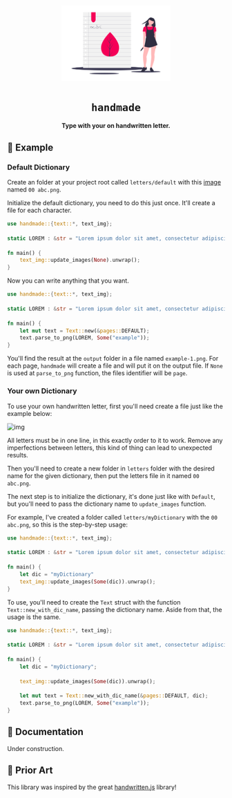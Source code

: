 <div align="center">

  <img width="50%" src="./notes-logo.png" alt="some handmade notes!">

  <h1><code>handmade</code></h1>

  <p>
    <strong>Type with your on handwritten letter.</strong>
  </p>
</div>


## 📓 Example

### Default Dictionary

Create an folder at your project root called `letters/default` with this [image](https://raw.githubusercontent.com/gabrielcarneiro97/handmade/master/letters/default/00%20abc.png) named `00 abc.png`.

Initialize the default dictionary, you need to do this just once. It'll create a file for each character.

```rust
use handmade::{text::*, text_img};

static LOREM : &str = "Lorem ipsum dolor sit amet, consectetur adipiscing elit.";

fn main() {
    text_img::update_images(None).unwrap();
}
```

Now you can write anything that you want.

```rust
use handmade::{text::*, text_img};

static LOREM : &str = "Lorem ipsum dolor sit amet, consectetur adipiscing elit.";

fn main() {
    let mut text = Text::new(&pages::DEFAULT);
    text.parse_to_png(LOREM, Some("example"));
}
```

You'll find the result at the `output` folder in a file named `example-1.png`. For each page, `handmade` will create a file and will put it on the output file. If `None` is used at `parse_to_png` function, the files identifier will be `page`.

### Your own Dictionary

To use your own handwritten letter, first you'll need create a file just like the example below:

![img](https://raw.githubusercontent.com/gabrielcarneiro97/handmade/master/letters/default/00%20abc.png)

All letters must be in one line, in this exactly order to it to work. Remove any imperfections between letters, this kind of thing can lead to unexpected results.

Then you'll need to create a new folder in `letters` folder with the desired name for the given dictionary, then put the letters file in it named `00 abc.png`.

The next step is to initialize the dictionary, it's done just like with `Default`, but you'll need to pass the dictionary name to `update_images` function.

For example, I've created a folder called `letters/myDictionary` with the `00 abc.png`, so this is the step-by-step usage:

```rust
use handmade::{text::*, text_img};

static LOREM : &str = "Lorem ipsum dolor sit amet, consectetur adipiscing elit.";

fn main() {
    let dic = "myDictionary"
    text_img::update_images(Some(dic)).unwrap();
}
```

To use, you'll need to create the `Text` struct with the function `Text::new_with_dic_name`, passing the dictionary name. Aside from that, the usage is the same.

```rust
use handmade::{text::*, text_img};

static LOREM : &str = "Lorem ipsum dolor sit amet, consectetur adipiscing elit.";

fn main() {
    let dic = "myDictionary";

    text_img::update_images(Some(dic)).unwrap();

    let mut text = Text::new_with_dic_name(&pages::DEFAULT, dic);
    text.parse_to_png(LOREM, Some("example"));
}
```

## 📘 Documentation

Under construction.

## 🎨 Prior Art

This library was inspired by the great [handwritten.js](https://github.com/alias-rahil/handwritten.js) library!

